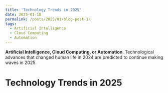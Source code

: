 ```yaml
---
title: 'Technology Trends in 2025'
date: 2025-01-18
permalink: /posts/2025/01/blog-post-1/
tags:
  - Artificial Intelligence
  - Cloud Computing
  - Automation
---
```


**Artificial Intelligence, Cloud Computing, or Automation**. Technological advances that changed human life in 2024 are predicted to continue making waves in 2025.

# Technology Trends in 2025
